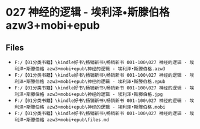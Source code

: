 # 027 神经的逻辑 - 埃利泽•斯滕伯格 azw3+mobi+epub

## Files

- `F:/【01分类书籍】\kindle好书\畅销新书\畅销新书 001-100\027 神经的逻辑 - 埃利泽•斯滕伯格 azw3+mobi+epub\神经的逻辑 - 埃利泽•斯滕伯格.azw3`
- `F:/【01分类书籍】\kindle好书\畅销新书\畅销新书 001-100\027 神经的逻辑 - 埃利泽•斯滕伯格 azw3+mobi+epub\神经的逻辑 - 埃利泽•斯滕伯格.epub`
- `F:/【01分类书籍】\kindle好书\畅销新书\畅销新书 001-100\027 神经的逻辑 - 埃利泽•斯滕伯格 azw3+mobi+epub\神经的逻辑 - 埃利泽•斯滕伯格.jpg`
- `F:/【01分类书籍】\kindle好书\畅销新书\畅销新书 001-100\027 神经的逻辑 - 埃利泽•斯滕伯格 azw3+mobi+epub\神经的逻辑 - 埃利泽•斯滕伯格.mobi`
- `F:/【01分类书籍】\kindle好书\畅销新书\畅销新书 001-100\027 神经的逻辑 - 埃利泽•斯滕伯格 azw3+mobi+epub\files.md`
